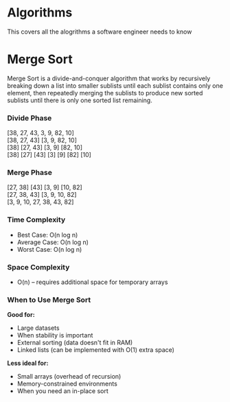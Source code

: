 # Algorithms
This covers all the alogrithms a software engineer needs to know


# Merge Sort
Merge Sort is a divide-and-conquer algorithm that works by recursively breaking down a list into smaller sublists until each sublist contains only one element, then repeatedly merging the sublists to produce new sorted sublists until there is only one sorted list remaining.

### Divide Phase
[38, 27, 43, 3, 9, 82, 10]  
[38, 27, 43] [3, 9, 82, 10]  
[38] [27, 43] [3, 9] [82, 10]  
[38] [27] [43] [3] [9] [82] [10]  

### Merge Phase
[27, 38] [43] [3, 9] [10, 82]  
[27, 38, 43] [3, 9, 10, 82]  
[3, 9, 10, 27, 38, 43, 82]  

### Time Complexity
- Best Case: O(n log n)  
- Average Case: O(n log n)  
- Worst Case: O(n log n)  

### Space Complexity
- O(n) – requires additional space for temporary arrays  

### When to Use Merge Sort
**Good for:**
- Large datasets  
- When stability is important  
- External sorting (data doesn't fit in RAM)  
- Linked lists (can be implemented with O(1) extra space)  

**Less ideal for:**
- Small arrays (overhead of recursion)  
- Memory-constrained environments  
- When you need an in-place sort  